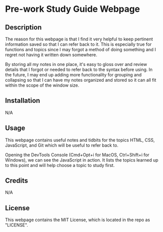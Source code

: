 # Pre-work Study Guide Webpage

## Description

The reason for this webpage is that I find it very helpful to keep pertinent information saved so that I can refer back to it. This is especially true for functions and topics since I may forgot a method of doing something and I regret not having it written down somewhere.

By storing all my notes in one place, it's easy to gloss over and review details that I forgot or needed to refer back to the syntax before using. In the future, I may end up adding more functionality for grouping and collapsing so that I can have my notes organized and stored so it can all fit within the scope of the window size.

## Installation

N/A

## Usage

This webpage contains useful notes and tidbits for the topics HTML, CSS, JavaScript, and Git which will be useful to refer back to.

Opening the DevTools Console (Cmd+Opt+i for MacOS, Ctrl+Shift+i for Windows), we can see the JavaScript in action. It lists the topics learned up to this point and will help choose a topic to study first. 

## Credits

N/A

## License

This webpage contains the MIT License, which is located in the repo as "LICENSE".
